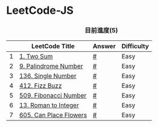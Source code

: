 # LeetCode-JS


<h3 style="text-align:center;">目前進度(5)</h3>

|  | LeetCode Title | Answer | Difficulty |
|----:|-------|:-----------|:-----------|
| 1 | [1. Two Sum](https://leetcode.com/problems/two-sum/)| [#](https://github.com/MoreCoke/leetcode-js/blob/main/problems/1-two-sum.js) | Easy |
| 2 | [9. Palindrome Number](https://leetcode.com/problems/palindrome-number/)| [#](https://github.com/MoreCoke/leetcode-js/blob/main/problems/9-palindrome-number.js) | Easy |
| 3 | [136. Single Number](https://leetcode.com/problems/single-number/)| [#](https://github.com/MoreCoke/leetcode-js/blob/main/problems/136-single-number.js) | Easy |
| 4 | [412. Fizz Buzz](https://leetcode.com/problems/fizz-buzz/)| [#](https://github.com/MoreCoke/leetcode-js/blob/main/problems/412-fizz-buzz.js) | Easy |
| 5 | [509. Fibonacci Number](https://leetcode.com/problems/fibonacci-number/)| [#](https://github.com/MoreCoke/leetcode-js/blob/main/problems/509-fibonacci-number.js) | Easy |
| 6 | [13. Roman to Integer](https://leetcode.com/problems/roman-to-integer/)| [#](https://github.com/MoreCoke/leetcode-js/blob/main/problems/13-roman-to-integer.js) | Easy |
| 7 | [605. Can Place Flowers](https://leetcode.com/problems/can-place-flowers/)| [#](https://github.com/MoreCoke/leetcode-js/blob/main/problems/605-can-place-flowers.js) | Easy |
